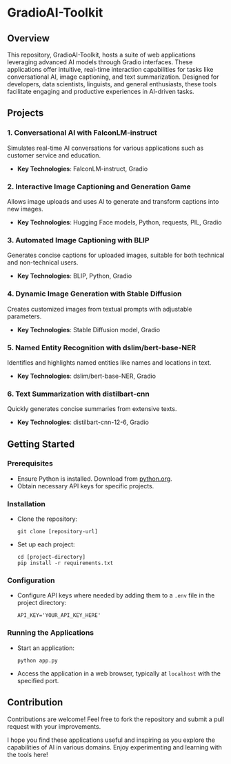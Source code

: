 # GradioAI-Toolkit

## Overview
This repository, GradioAI-Toolkit, hosts a suite of web applications leveraging advanced AI models through Gradio interfaces. These applications offer intuitive, real-time interaction capabilities for tasks like conversational AI, image captioning, and text summarization. Designed for developers, data scientists, linguists, and general enthusiasts, these tools facilitate engaging and productive experiences in AI-driven tasks.

## Projects

### 1. Conversational AI with FalconLM-instruct
Simulates real-time AI conversations for various applications such as customer service and education.
- **Key Technologies**: FalconLM-instruct, Gradio

### 2. Interactive Image Captioning and Generation Game
Allows image uploads and uses AI to generate and transform captions into new images.
- **Key Technologies**: Hugging Face models, Python, requests, PIL, Gradio

### 3. Automated Image Captioning with BLIP
Generates concise captions for uploaded images, suitable for both technical and non-technical users.
- **Key Technologies**: BLIP, Python, Gradio

### 4. Dynamic Image Generation with Stable Diffusion
Creates customized images from textual prompts with adjustable parameters.
- **Key Technologies**: Stable Diffusion model, Gradio

### 5. Named Entity Recognition with dslim/bert-base-NER
Identifies and highlights named entities like names and locations in text.
- **Key Technologies**: dslim/bert-base-NER, Gradio

### 6. Text Summarization with distilbart-cnn
Quickly generates concise summaries from extensive texts.
- **Key Technologies**: distilbart-cnn-12-6, Gradio

## Getting Started

### Prerequisites
- Ensure Python is installed. Download from [python.org](https://www.python.org/downloads/).
- Obtain necessary API keys for specific projects.

### Installation
- Clone the repository:
  ```
  git clone [repository-url]
  ```
- Set up each project:
  ```
  cd [project-directory]
  pip install -r requirements.txt
  ```

### Configuration
- Configure API keys where needed by adding them to a `.env` file in the project directory:
  ```
  API_KEY='YOUR_API_KEY_HERE'
  ```

### Running the Applications
- Start an application:
  ```
  python app.py
  ```
- Access the application in a web browser, typically at `localhost` with the specified port.

## Contribution
Contributions are welcome! Feel free to fork the repository and submit a pull request with your improvements.

I hope you find these applications useful and inspiring as you explore the capabilities of AI in various domains. Enjoy experimenting and learning with the tools here!

